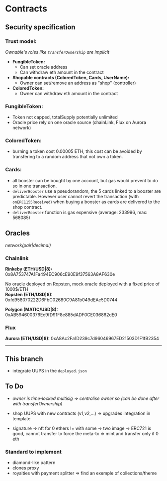 # Contracts

## Security specification

### Trust model:

_Ownable's roles like `transferOwnership` are implicit_

- **FungibleToken:**
  - Can set oracle address
  - Can withdraw eth amount in the contract
- **Shopable contracts (ColoredToken, Cards, UserName):**
  - Owner can set/remove an address as "shop" (controller)
- **ColoredToken:**
  - Owner can withdraw eth amount in the contract

### FungibleToken:

- Token not capped, totalSupply potentially unlimited
- Oracle price rely on one oracle source (chainLink, Flux on Aurora network)

### ColoredToken:

- burning a token cost 0.00005 ETH, this cost can be avoided by transfering to a random address that not own a token.

### Cards:

- all booster can be bought by one account, but gas would prevent to do so in one transaction.
- `deliverBooster` use a pseudorandom, the 5 cards linked to a booster are predictable. However user cannot revert the transaction (with `onERC1155Received`) when buying a booster as cards are delivered to the shop contract.
- `deliverBooster` function is gas expensive (average: 233996, max: 568085)

## Oracles

_network(pair|decimal)_

### Chainlink

**Rinkeby (ETH/USD|8):** 0x8A753747A1Fa494EC906cE90E9f37563A8AF630e

No oracle deployed on Ropsten, mock oracle deployed with a fixed price of 1000$/ETH  
**Ropsten (ETH/USD|8):** 0xfd958070222D6FbC02680C9A81b049dEAc5D0744

**Polygon (MATIC/USD|8):** 0xAB594600376Ec9fD91F8e885dADF0CE036862dE0

### Flux

**Aurora (ETH/USD|8):** 0xA8Ac2Fa1D239c7d96046967ED21503D1F1fB2354

---

## This branch

- integrate UUPS in the `deployed.json`

## To Do

- _owner is time-locked multisig => centralise owner so (can be done after with transferOwnership)_

- shop UUPS with new contracts (v1,v2,...) => upgrades integration in template
- signature => nft for 0 ethers != with some => two image => ERC721 is good, cannot transfer to force the meta-tx => mint and transfer only if 0 eth

### Standard to implement

- diamond-like pattern
- clones proxy
- royalties with payment splitter => find an exemple of collections/theme
